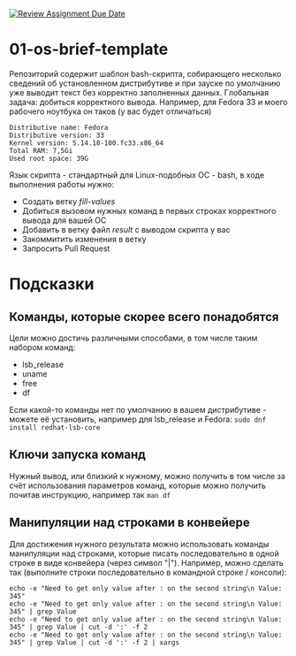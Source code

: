 [![Review Assignment Due Date](https://classroom.github.com/assets/deadline-readme-button-24ddc0f5d75046c5622901739e7c5dd533143b0c8e959d652212380cedb1ea36.svg)](https://classroom.github.com/a/Vac_xOXX)
# 01-os-brief-template

Репозиторий содержит шаблон bash-скрипта, собирающего несколько сведений об установленном дистрибутиве и при зауске по умолчанию уже выводит текст без корректно заполненных данных. Глобальная задача: добиться корректного вывода. Например, для Fedora 33 и моего рабочего ноутбука он таков (у вас будет отличаться)

```
Distributive name: Fedora
Distributive version: 33
Kernel version: 5.14.18-100.fc33.x86_64
Total RAM: 7,5Gi
Used root space: 39G
```

Язык скрипта - стандартный для Linux-подобных ОС - bash, в ходе выполнения работы нужно:
* Создать ветку _fill-values_
* Добиться вызовом нужных команд в первых строках корректного вывода для вашей ОС
* Добавить в ветку файл _result_ с выводом скрипта у вас
* Закоммитить изменения в ветку
* Запросить Pull Request

# Подсказки
## Команды, которые скорее всего понадобятся
Цели можно достичь различными способами, в том числе таким набором команд:
* lsb_release
* uname
* free
* df

Если какой-то команды нет по умолчанию в вашем дистрибутиве - можете её установить, например для lsb_release и Fedora: `sudo dnf install redhat-lsb-core`

## Ключи запуска команд
Нужный вывод, или близкий к нужному, можно получить в том числе за счёт использования параметров команд, которые можно получить почитав инструкцию, например так `man df`

## Манипуляции над строками в конвейере
Для достижения нужного результата можно использовать команды манипуляции над строками, которые писать последовательно в одной строке в виде конвейера (через символ "|"). Например, можно сделать так (выполните строки последовательно в командной строке / консоли):

```
echo -e "Need to get only value after : on the second string\n Value: 345"
echo -e "Need to get only value after : on the second string\n Value: 345" | grep Value
echo -e "Need to get only value after : on the second string\n Value: 345" | grep Value | cut -d ':' -f 2
echo -e "Need to get only value after : on the second string\n Value: 345" | grep Value | cut -d ':' -f 2 | xargs
```
